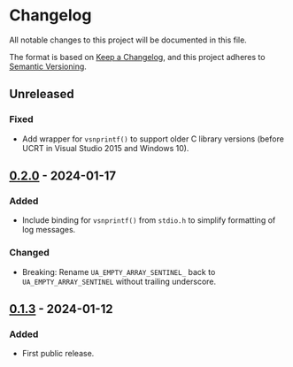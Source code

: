 # Changelog

All notable changes to this project will be documented in this file.

The format is based on [Keep a Changelog](https://keepachangelog.com/en/1.0.0/), and this project
adheres to [Semantic Versioning](https://semver.org/spec/v2.0.0.html).

## Unreleased

### Fixed

- Add wrapper for `vsnprintf()` to support older C library versions (before UCRT in Visual Studio
  2015 and Windows 10).

## [0.2.0] - 2024-01-17

[0.2.0]: https://github.com/HMIProject/open62541-sys/compare/v0.1.3...v0.2.0

### Added

- Include binding for `vsnprintf()` from `stdio.h` to simplify formatting of log messages.

### Changed

- Breaking: Rename `UA_EMPTY_ARRAY_SENTINEL_` back to `UA_EMPTY_ARRAY_SENTINEL` without trailing
  underscore.

## [0.1.3] - 2024-01-12

[0.1.3]: https://github.com/HMIProject/open62541-sys/releases/tag/v0.1.3

### Added

- First public release.
